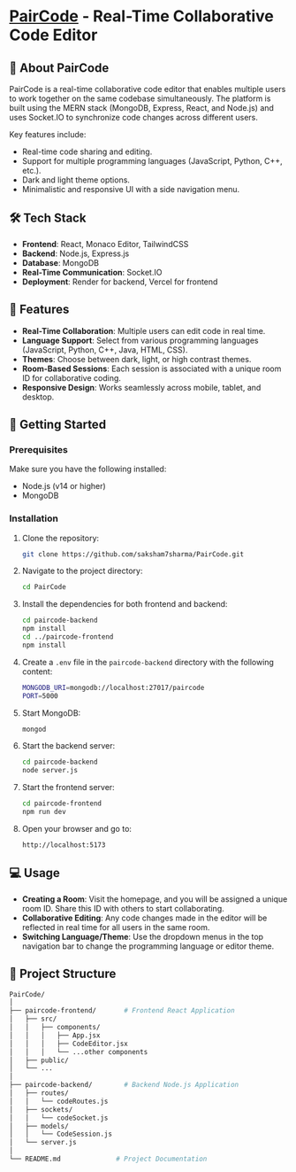 # [PairCode](paircode.in) - Real-Time Collaborative Code Editor

## 📖 About PairCode

PairCode is a real-time collaborative code editor that enables multiple users to work together on the same codebase simultaneously. The platform is built using the MERN stack (MongoDB, Express, React, and Node.js) and uses Socket.IO to synchronize code changes across different users.

Key features include:
- Real-time code sharing and editing.
- Support for multiple programming languages (JavaScript, Python, C++, etc.).
- Dark and light theme options.
- Minimalistic and responsive UI with a side navigation menu.

## 🛠️ Tech Stack

- **Frontend**: React, Monaco Editor, TailwindCSS
- **Backend**: Node.js, Express.js
- **Database**: MongoDB
- **Real-Time Communication**: Socket.IO
- **Deployment**: Render for backend, Vercel for frontend

## 🎯 Features

- **Real-Time Collaboration**: Multiple users can edit code in real time.
- **Language Support**: Select from various programming languages (JavaScript, Python, C++, Java, HTML, CSS).
- **Themes**: Choose between dark, light, or high contrast themes.
- **Room-Based Sessions**: Each session is associated with a unique room ID for collaborative coding.
- **Responsive Design**: Works seamlessly across mobile, tablet, and desktop.

## 🚀 Getting Started

### Prerequisites

Make sure you have the following installed:
- Node.js (v14 or higher)
- MongoDB

### Installation

1. Clone the repository:
    ```bash
    git clone https://github.com/saksham7sharma/PairCode.git
    ```

2. Navigate to the project directory:
    ```bash
    cd PairCode
    ```

3. Install the dependencies for both frontend and backend:
    ```bash
    cd paircode-backend
    npm install
    cd ../paircode-frontend
    npm install
    ```

4. Create a `.env` file in the `paircode-backend` directory with the following content:
    ```bash
    MONGODB_URI=mongodb://localhost:27017/paircode
    PORT=5000
    ```

5. Start MongoDB:
    ```bash
    mongod
    ```

6. Start the backend server:
    ```bash
    cd paircode-backend
    node server.js
    ```

7. Start the frontend server:
    ```bash
    cd paircode-frontend
    npm run dev
    ```

8. Open your browser and go to:
    ```
    http://localhost:5173
    ```

## 💻 Usage

- **Creating a Room**: Visit the homepage, and you will be assigned a unique room ID. Share this ID with others to start collaborating.
- **Collaborative Editing**: Any code changes made in the editor will be reflected in real time for all users in the same room.
- **Switching Language/Theme**: Use the dropdown menus in the top navigation bar to change the programming language or editor theme.

## 📂 Project Structure

```bash
PairCode/
│
├── paircode-frontend/       # Frontend React Application
│   ├── src/
│   │   ├── components/
│   │   │   ├── App.jsx
│   │   │   ├── CodeEditor.jsx
│   │   │   └── ...other components
│   ├── public/
│   └── ...
│
├── paircode-backend/        # Backend Node.js Application
│   ├── routes/
│   │   └── codeRoutes.js
│   ├── sockets/
│   │   └── codeSocket.js
│   ├── models/
│   │   └── CodeSession.js
│   └── server.js
│
└── README.md              # Project Documentation
